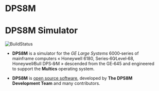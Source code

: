 # DPS8M
<!--

Copyright (c) 2008-2021 The DPS8M Development Team

This file is provided "AS IS", without any express or implied
warranties, including but not limited to the implied warranties of
merchantability and fitness for a particular purpose.  In no event will
the authors or contributors be held liable for any direct, indirect,
incidental, special, exemplary, or consequential damages however caused
and on any theory of liability, whether in contract, strict liability,
or tort (including negligence or otherwise), arising in any way out of
the use of this file, even if advised of the possibility of such damage.

Permission is granted to anyone to use this file for any purpose,
including commercial applications, and to alter and distribute it freely
in any form, provided that the following conditions are met:

  1. The origin of this file must not be misrepresented; you must not
     claim that you authored the original file. If you use this file in
     a product, an acknowledgment in the product documentation would be
     appreciated but is not required.

  2. Altered versions in any form may not be misrepresented as being the
     original file, and neither the name of The DPS8M Development Team
     nor the names of authors or contributors may be used to endorse or
     promote products derived from this file without specific prior
     written permission.

  3. The text of this notice must be included, unaltered, with any
     distribution.

-->
<!--

 Notice: While there is no direct legal obligation under the terms
         of the license, The DPS8M Development Team requests that:

   1. Alterations to this file should be conspiciously marked, and,

   2. Alterations should not be made to any part of this file that
      describe actions or views of The DPS8M Development Team,
      authors, or contributors, and,

   3. Alterations should be throughly checked for factual accuracy.

-->

# DPS8M Simulator

![BuildStatus](https://gitlab.com/dps8m/dps8m/badges/master/pipeline.svg?ignore_skipped=true)

- **DPS8M** is a simulator for the _GE Large Systems_ 6000‑series of
  mainframe computers « Honeywell 6180, Series‑60∕Level‑68,
  Honeywell∕Bull DPS‑8∕M » descended from the GE‑645 and engineered
  to support the **Multics** operating system.

- **DPS8M** is [open source software](LICENSE.md), developed by
  **The DPS8M Development Team** and many contributors.
